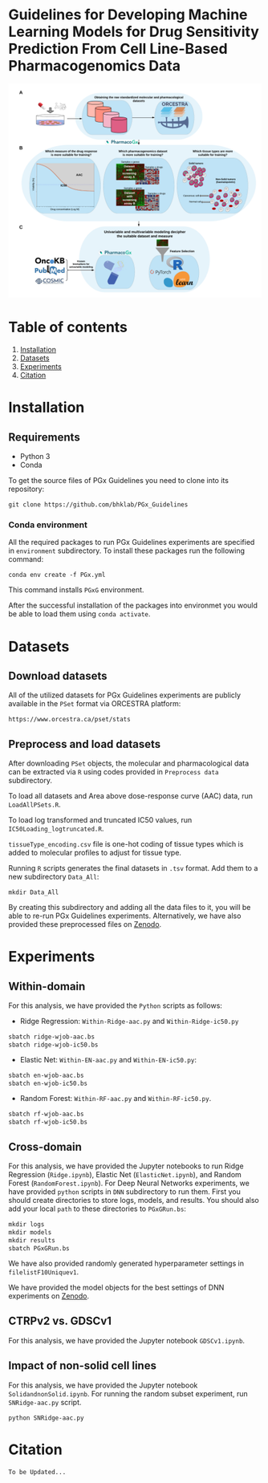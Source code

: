 Guidelines for Developing Machine Learning Models for Drug Sensitivity Prediction From Cell Line-Based Pharmacogenomics Data
===================

<img src="./Figure/Graphical_Abstract.png" width="900" class="center">

# Table of contents
1. [Installation](#installation)
2. [Datasets](#Datasets)
3. [Experiments](#Datasets)
4. [Citation](#citation)


# Installation

## Requirements
- Python 3
- Conda

To get the source files of PGx Guidelines you need to clone into its repository:
```
git clone https://github.com/bhklab/PGx_Guidelines
```

### Conda environment
All the required packages to run PGx Guidelines experiments are specified in `environment` subdirectory.
To install these packages run the following command:
```
conda env create -f PGx.yml
```
This command installs `PGxG` environment. 

After the successful installation of the packages into environmet you would be able to load them using `conda activate`.


# Datasets

## Download datasets
All of the utilized datasets for PGx Guidelines experiments are publicly available in the `PSet` format via ORCESTRA platform:
```
https://www.orcestra.ca/pset/stats
```

## Preprocess and load datasets
After downloading `PSet` objects, the molecular and pharmacological data can be extracted via `R` using codes provided in `Preprocess data` subdirectory. 

To load all datasets and Area above dose-response curve (AAC) data, run `LoadAllPSets.R`.

To load log transformed and truncated IC50 values, run `IC50Loading_logtruncated.R`.

`tissueType_encoding.csv` file is one-hot coding of tissue types which is added to molecular profiles to adjust for tissue type. 

Running `R` scripts generates the final datasets in `.tsv` format. Add them to a new subdirectory `Data_All`:

```
mkdir Data_All
```
By creating this subdirectory and adding all the data files to it, you will be able to re-run PGx Guidelines experiments. 
Alternatively, we have also provided these preprocessed files on [Zenodo](https://zenodo.org/record/4642024#.YF9-FK9KiUk). 

# Experiments

## Within-domain
For this analysis, we have provided the `Python` scripts as follows: 

- Ridge Regression: `Within-Ridge-aac.py` and `Within-Ridge-ic50.py`
```
sbatch ridge-wjob-aac.bs
sbatch ridge-wjob-ic50.bs

```
- Elastic Net: `Within-EN-aac.py` and `Within-EN-ic50.py`: 
```
sbatch en-wjob-aac.bs
sbatch en-wjob-ic50.bs
```
- Random Forest: `Within-RF-aac.py` and `Within-RF-ic50.py`.  
```
sbatch rf-wjob-aac.bs
sbatch rf-wjob-ic50.bs
```

## Cross-domain 
For this analysis, we have provided the Jupyter notebooks to run Ridge Regression (`Ridge.ipynb`), Elastic Net (`ElasticNet.ipynb`), and Random Forest (`RandomForest.ipynb`). For Deep Neural Networks experiments, we have provided `python` scripts in `DNN` subdirectory to run them. First you should create directories to store logs, models, and results. You should also add your local `path` to these directories to `PGxGRun.bs`:
```
mkdir logs
mkdir models
mkdir results
sbatch PGxGRun.bs
```
We have also provided randomly generated hyperparameter settings in `filelistF10Uniquev1`. 

We have provided the model objects for the best settings of DNN experiments on [Zenodo](https://zenodo.org/record/4642024#.YF9-FK9KiUk).

## CTRPv2 vs. GDSCv1
For this analysis, we have provided the Jupyter notebook `GDSCv1.ipynb`.

## Impact of non-solid cell lines
For this analysis, we have provided the Jupyter notebook `SolidandnonSolid.ipynb`. For running the random subset experiment, run `SNRidge-aac.py` script. 

```
python SNRidge-aac.py
```

# Citation 
```
To be Updated...
```

